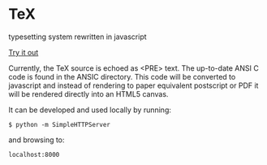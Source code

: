 # TeX
typesetting system rewritten in javascript

[Try it out](https://rawgit.com/jlettvin/TeX/master/index.html)

Currently, the TeX source is echoed as &lt;PRE&gt; text.
The up-to-date ANSI C code is found in the ANSIC directory.
This code will be converted to javascript and
instead of rendering to paper equivalent postscript or PDF
it will be rendered directly into an HTML5 canvas.

It can be developed and used locally by running:

    $ python -m SimpleHTTPServer

and browsing to:

	localhost:8000
